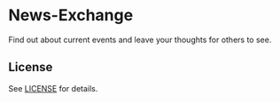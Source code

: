 # News-Exchange

Find out about current events and leave your thoughts for others to see.

## License

See [LICENSE](https://github.com/benjiyamin/Burger-App-v2/blob/master/LICENSE.md) for details.